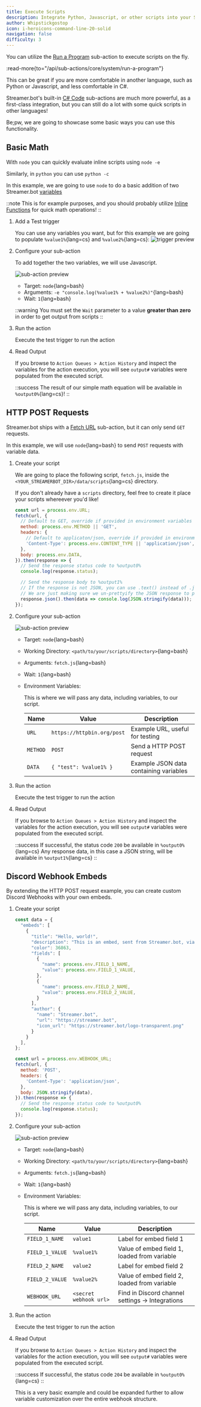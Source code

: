 ```yaml
---
title: Execute Scripts
description: Integrate Python, Javascript, or other scripts into your Streamer.bot actions
author: Whipstickgostop
icon: i-heroicons-command-line-20-solid
navigation: false
difficulty: 3
---
```


You can utilize the [Run a Program](/api/sub-actions/core/system/run-a-program) sub-action to execute scripts on the fly.

:read-more{to="/api/sub-actions/core/system/run-a-program"}

This can be great if you are more comfortable in another language, such as Python or Javascript, and less comfortable in C#.

Streamer.bot's built-in [C# Code](/api/sub-actions/core/csharp/execute-csharp-code) sub-actions are much more powerful, as a first-class integration, but you can still do a lot with some quick scripts in other languages!

Be;pw, we are going to showcase some basic ways you can use this functionality.

## Basic Math

With `node` you can quickly evaluate inline scripts using `node -e`

Similarly, in `python` you can use `python -c`

In this example, we are going to use `node` to do a basic addition of two Streamer.bot [variables](/guide/variables)

::note
This is for example purposes, and you should probably utilize [Inline Functions](/guide/variables#inline-functions) for quick math operations!
::

1. Add a Test trigger

    You can use any variables you want, but for this example we are going to populate `%value1%`{lang=cs} and `%value2%`{lang=cs}:
    ![trigger preview](assets/execute-scripts-trigger.png)

1. Configure your sub-action

    To add together the two variables, we will use Javascript.

    ![sub-action preview](assets/execute-scripts-math.png)

    - Target: `node`{lang=bash}
    - Arguments: `-e "console.log(%value1% + %value2%)"`{lang=bash}
    - Wait: `1`{lang=bash}

    ::warning
    You must set the `Wait` parameter to a value **greater than zero** in order to get output from scripts
    ::

2. Run the action

    Execute the test trigger to run the action

3. Read Output

    If you browse to `Action Queues > Action History` and inspect the variables for the action execution, you will see `output#` variables were populated from the executed script.

    ::success
    The result of our simple math equation will be available in `%output0%`{lang=cs}!
    ::

## HTTP POST Requests

Streamer.bot ships with a [Fetch URL](/api/sub-actions/core/network/fetch-url) sub-action, but it can only send `GET` requests.

In this example, we will use `node`{lang=bash} to send `POST` requests with variable data.

1. Create your script

    We are going to place the following script, `fetch.js`, inside the `<YOUR_STREAMERBOT_DIR>/data/scripts`{lang=cs} directory.

    If you don't already have a `scripts` directory, feel free to create it place your scripts whereever you'd like!

    ```js [fetch.js]
    const url = process.env.URL;
    fetch(url, {
      // Default to GET, override if provided in environment variables
      method: process.env.METHOD || 'GET',
      headers: {
        // Default to applicaton/json, override if provided in environment variables
        'Content-Type': process.env.CONTENT_TYPE || 'application/json',
      },
      body: process.env.DATA,
    }).then(response => {
      // Send the response status code to %output0%
      console.log(response.status);

      // Send the response body to %output1%
      // If the response is not JSON, you can use .text() instead of .json()
      // We are just making sure we un-prettyify the JSON response to place it on a single line of output
      response.json().then(data => console.log(JSON.stringify(data)));
    });
    ```
2. Configure your sub-action

    ![sub-action preview](assets/execute-scripts-http-post.png)

    - Target: `node`{lang=bash}
    - Working Directory: `<path/to/your/scripts/directory>`{lang=bash}
    - Arguments: `fetch.js`{lang=bash}
    - Wait: `1`{lang=bash}
    - Environment Variables:

        This is where we will pass any data, including variables, to our script.

        | Name | Value | Description |
        | ---- | ----- | ----------- |
        | `URL` | `https://httpbin.org/post` | Example URL, useful for testing |
        | `METHOD` | `POST` | Send a HTTP POST request |
        | `DATA` | `{ "test": %value1% }` | Example JSON data containing variables |

3. Run the action

    Execute the test trigger to run the action

4. Read Output

    If you browse to `Action Queues > Action History` and inspect the variables for the action execution, you will see `output#` variables were populated from the executed script.

    ::success
    If successful, the status code `200` be available in `%output0%`{lang=cs}
    Any response data, in this case a JSON string, will be available in `%output1%`{lang=cs}
    ::

## Discord Webhook Embeds

By extending the HTTP POST request example, you can create custom Discord Webhooks with your own embeds.

1. Create your script

    ```js [discord-webhook.js]
    const data = {
      "embeds": [
        {
          "title": "Hello, world!",
          "description": "This is an embed, sent from Streamer.bot, via a NodeJS sub-action!",
          "color": 36863,
          "fields": [
            {
              "name": process.env.FIELD_1_NAME,
              "value": process.env.FIELD_1_VALUE,
            },
            {
              "name": process.env.FIELD_2_NAME,
              "value": process.env.FIELD_2_VALUE,
            }
          ],
          "author": {
            "name": "Streamer.bot",
            "url": "https://streamer.bot",
            "icon_url": "https://streamer.bot/logo-transparent.png"
          }
        }
      ],
    };

    const url = process.env.WEBHOOK_URL;
    fetch(url, {
      method: 'POST',
      headers: {
        'Content-Type': 'application/json',
      },
      body: JSON.stringify(data),
    }).then(response => {
      // Send the response status code to %output0%
      console.log(response.status);
    });
    ```

2. Configure your sub-action

    ![sub-action preview](assets/execute-scripts-discord-webhook.png)

    - Target: `node`{lang=bash}
    - Working Directory: `<path/to/your/scripts/directory>`{lang=bash}
    - Arguments: `fetch.js`{lang=bash}
    - Wait: `1`{lang=bash}
    - Environment Variables:

        This is where we will pass any data, including variables, to our script.

        | Name | Value | Description |
        | ---- | ----- | ----------- |
        | `FIELD_1_NAME` | `value1` | Label for embed field 1 |
        | `FIELD_1_VALUE` | `%value1%` | Value of embed field 1, loaded from variable |
        | `FIELD_2_NAME` | `value2` | Label for embed field 2 |
        | `FIELD_2_VALUE` | `%value2%` | Value of embed field 2, loaded from variable |
        | `WEBHOOK_URL` | `<secret webhook url>` | Find in Discord channel settings -> Integrations |

3. Run the action

    Execute the test trigger to run the action

4. Read Output

    If you browse to `Action Queues > Action History` and inspect the variables for the action execution, you will see `output#` variables were populated from the executed script.

    ::success
    If successful, the status code `204` be available in `%output0%`{lang=cs}
    ::

    This is a very basic example and could be expanded further to allow variable customization over the entire webhook structure.
